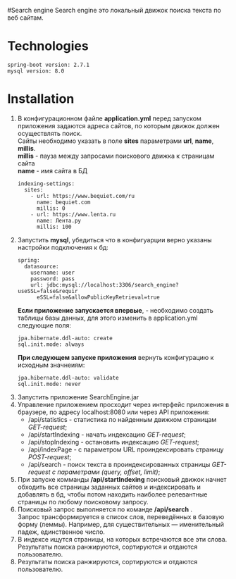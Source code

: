 #Search engine
Search engine это локальный движок поиска текста по веб сайтам.

# Technologies
```
spring-boot version: 2.7.1
mysql version: 8.0
```

# Installation

1. В конфигурационном файле __application.yml__ перед запуском приложения задаются
    адреса сайтов, по которым движок должен осуществлять поиск.<br>
    Сайты необходимо указать в поле __sites__ параметрами __url__, __name__, __millis__.<br>
    __millis__ - пауза между запросами поискового движка к страницам сайта<br>
    __name__ - имя сайта в БД
    ```$xslt
    indexing-settings:
      sites:
        - url: https://www.bequiet.com/ru
          name: bequiet.com
          millis: 0
        - url: https://www.lenta.ru
          name: Лента.ру
          millis: 100
    ```
2. Запустить __mysql__, убедиться что в конфигуарции верно указаны настройки подключения к бд:
    ```$xslt
    spring:
      datasource:
        username: user
        password: pass
        url: jdbc:mysql://localhost:3306/search_engine?useSSL=false&requir
          eSSL=false&allowPublicKeyRetrieval=true
    ``` 
    __Еcли приложение запускается впервые__, - необходимо создать таблицы базы данных, для этого изменить в
    application.yml следующие поля:
    ```
    jpa.hibernate.ddl-auto: create
    sql.init.mode: always
    ```
    __При следующем запуске приложения__ вернуть конфигурацию к исходным значнеиям:
    ```
    jpa.hibernate.ddl-auto: validate
    sql.init.mode: never
    ```
3. Запустить приложение SearchEngine.jar
4. Управление приложением просходит через интерфейс приложения в браузере, по адресу
    localhost:8080 или через API приложения:
    - /api/statistics - статистика по найденным движком страницам _GET-request_;
    - /api/startIndexing - начать индексацию _GET-request_;
    - /api/stopIndexing - остановить индексацию _GET-request_;
    - /api/indexPage - с параметром URL проиндексировать страницу _POST-request_;
    - /api/search - поиск текста в проиндексированных страницы _GET-request с параметрами (query, offset, limit)_;
5. При запуске комманды __/api/startIndexing__ поисковый движок начнет обходить все страницы заданных сайтов 
    и индексировать и добавлять в бд, чтобы потом находить наиболее релевантные страницы по любому поисковому запросу.
6. Поисковый запрос выполняется по команде __/api/search__ .<br>Запрос трансформируется в список слов, переведённых в базовую форму (леммы). Например, для существительных —
именительный падеж, единственное число.
7. В индексе ищутся страницы, на которых встречаются все эти слова. Результаты поиска ранжируются, сортируются и отдаются пользователю.
8. Результаты поиска ранжируются, сортируются и отдаются пользователю.